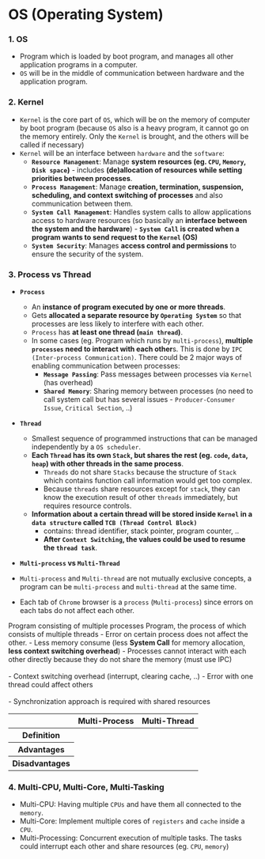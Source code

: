 # OS (Operating System)

### 1. OS
- Program which is loaded by boot program, and manages all other application programs in a computer.
- `OS` will be in the middle of communication between hardware and the application program.


### 2. Kernel
- `Kernel` is the core part of `OS`, which will be on the memory of computer by boot program (because `OS` also is a heavy program, it cannot go on the memory entirely. Only the `Kernel` is brought, and the others will be called if necessary)
- `Kernel` will be an interface between `hardware` and the `software`:
    - **`Resource Management`**: Manage **system resources (eg. `CPU`, `Memory`, `Disk space`)** - includes **(de)allocation of resources while setting priorities between processes**.
    - **`Process Management`**: Manage **creation, termination, suspension, scheduling, and context switching of processes** and also communication between them.
    - **`System Call Management`**: Handles system calls to allow applications access to hardware resources (so basically an **interface between the system and the hardware**) - **`System Call` is created when a program wants to send request to the `Kernel` (OS)**
    - **`System Security`**: Manages **access control and permissions** to ensure the security of the system.


### 3. Process vs Thread
- **`Process`**
    - An **instance of program executed by one or more threads**.
    - Gets **allocated a separate resource by `Operating System`** so that processes are less likely to interfere with each other.
    - `Process` has **at least one thread (`main thread`)**.
    - In some cases (eg. Program which runs by `multi-process`), **multiple `processes` need to interact with each other**s. This is done by `IPC (Inter-process Communication)`. There could be 2 major ways of enabling communication between processes:
        - **`Message Passing`**: Pass messages between processes via `Kernel` (has overhead)
        - **`Shared Memory`**: Sharing memory between processes (no need to call system call but has several issues - `Producer-Consumer Issue`, `Critical Section`, ..)

- **`Thread`**
    - Smallest sequence of programmed instructions that can be managed independently by a `OS scheduler`.
    - **Each `Thread` has its own `Stack`, but shares the rest (eg. `code`, `data`, `heap`) with other threads in the same process**.
        - `Threads` do not share `Stacks` because the structure of `Stack` which contains function call information would get too complex.
        - Because `threads` share resources except for `stack`, they can know the execution result of other `threads` immediately, but requires resource controls.
    - **Information about a certain thread will be stored inside `Kernel` in a `data structure` called `TCB (Thread Control Block)`**
        - contains: thread identifier, stack pointer, program counter, ..
        - **After `Context Switching`, the values could be used to resume the `thread task`**.

- **`Multi-process` vs `Multi-Thread`**
- `Multi-process` and `Multi-thread` are not mutually exclusive concepts, a program can be `multi-process` and `multi-thread` at the same time.
- Each tab of `Chrome` browser is a `process` (`Multi-process`) since errors on each tabs do not affect each other.<br>

<table>
    <thead>
        <tr>
            <th> </th>
            <th>Multi-Process</th>
            <th>Multi-Thread</th>
        </tr>
    </thead>
    <tbody>
        <tr>
            <th>Definition</th>
            <tr>
                Program consisting of multiple processes
            </tr>
            <tr>
                Program, the process of which consists of multiple threads
            </tr>
        </tr>
        <tr>
            <th>Advantages</th>
            <tr>
                - Error on certain process does not affect the other.
            </tr>
            <tr>
                - Less memory consume (less <strong>System Call</strong> for memory allocation, <strong>less context switching overhead</strong>)
            </tr>
        </tr>
        <tr>
            <th>Disadvantages</th>
            <tr>
                - Processes cannot interact with each other directly because they do not share the memory (must use IPC)<br><br>
                - Context switching overhead (interrupt, clearing cache, ..)
            </tr>
            <tr>
                - Error with one thread could affect others<br><br>
                - Synchronization approach is required with shared resources
            </tr>
        </tr>
    </tbody>
</table>


### 4. Multi-CPU, Multi-Core, Multi-Tasking
- Multi-CPU: Having multiple `CPUs` and have them all connected to the `memory`.
- Multi-Core: Implement multiple cores of `registers` and `cache` inside a `CPU`.
- Multi-Processing: Concurrent execution of multiple tasks. The tasks could interrupt each other and share resources (eg. `CPU`, `memory`)